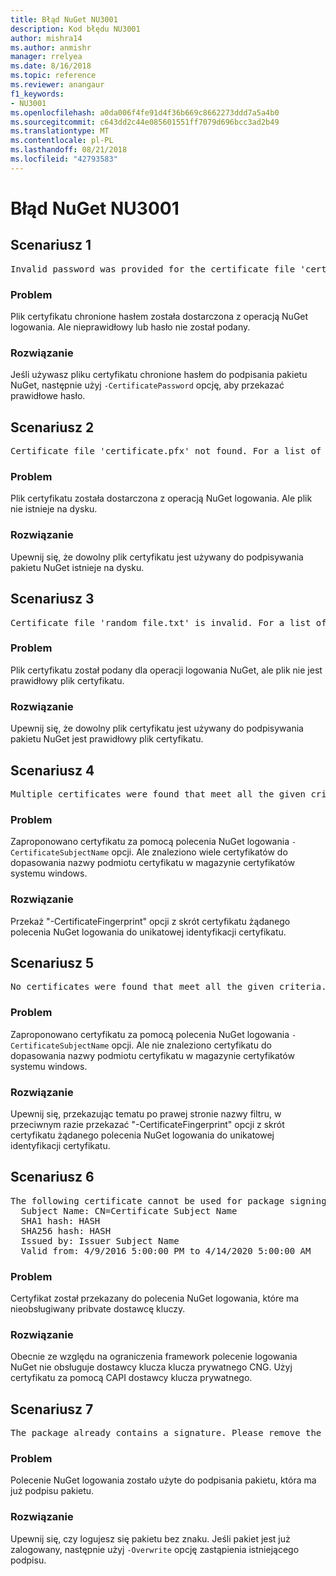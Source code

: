 ```yaml
---
title: Błąd NuGet NU3001
description: Kod błędu NU3001
author: mishra14
ms.author: anmishr
manager: rrelyea
ms.date: 8/16/2018
ms.topic: reference
ms.reviewer: anangaur
f1_keywords:
- NU3001
ms.openlocfilehash: a0da006f4fe91d4f36b669c8662273ddd7a5a4b0
ms.sourcegitcommit: c643dd2c44e085601551ff7079d696bcc3ad2b49
ms.translationtype: MT
ms.contentlocale: pl-PL
ms.lasthandoff: 08/21/2018
ms.locfileid: "42793583"
---
```

# <a name="nuget-error-nu3001"></a>Błąd NuGet NU3001

## <a name="scenario-1"></a>Scenariusz 1

<pre>Invalid password was provided for the certificate file 'certificate.pfx'. Please provide a valid password using the '-CertificatePassword' option.</pre>

### <a name="issue"></a>Problem

Plik certyfikatu chronione hasłem została dostarczona z operacją NuGet logowania. Ale nieprawidłowy lub hasło nie został podany.


### <a name="solution"></a>Rozwiązanie

Jeśli używasz pliku certyfikatu chronione hasłem do podpisania pakietu NuGet, następnie użyj `-CertificatePassword` opcję, aby przekazać prawidłowe hasło.



## <a name="scenario-2"></a>Scenariusz 2

<pre>Certificate file 'certificate.pfx' not found. For a list of accepted ways to provide a certificate, please visit https://docs.nuget.org/docs/reference/command-line-reference.</pre>

### <a name="issue"></a>Problem

Plik certyfikatu została dostarczona z operacją NuGet logowania. Ale plik nie istnieje na dysku.


### <a name="solution"></a>Rozwiązanie

Upewnij się, że dowolny plik certyfikatu jest używany do podpisywania pakietu NuGet istnieje na dysku.



## <a name="scenario-3"></a>Scenariusz 3

<pre>Certificate file 'random_file.txt' is invalid. For a list of accepted ways to provide a certificate, please visit https://docs.nuget.org/docs/reference/command-line-reference.</pre>

### <a name="issue"></a>Problem

Plik certyfikatu został podany dla operacji logowania NuGet, ale plik nie jest prawidłowy plik certyfikatu.


### <a name="solution"></a>Rozwiązanie

Upewnij się, że dowolny plik certyfikatu jest używany do podpisywania pakietu NuGet jest prawidłowy plik certyfikatu.



## <a name="scenario-4"></a>Scenariusz 4

<pre>Multiple certificates were found that meet all the given criteria. Use the '-CertificateFingerprint' option with the hash of the desired certificate.</pre>

### <a name="issue"></a>Problem

Zaproponowano certyfikatu za pomocą polecenia NuGet logowania `-CertificateSubjectName` opcji. Ale znaleziono wiele certyfikatów do dopasowania nazwy podmiotu certyfikatu w magazynie certyfikatów systemu windows.


### <a name="solution"></a>Rozwiązanie

Przekaż "-CertificateFingerprint" opcji z skrót certyfikatu żądanego polecenia NuGet logowania do unikatowej identyfikacji certyfikatu.



## <a name="scenario-5"></a>Scenariusz 5

<pre>No certificates were found that meet all the given criteria. For a list of accepted ways to provide a certificate, please visit https://docs.nuget.org/docs/reference/command-line-reference.</pre>

### <a name="issue"></a>Problem

Zaproponowano certyfikatu za pomocą polecenia NuGet logowania `-CertificateSubjectName` opcji. Ale nie znaleziono certyfikatu do dopasowania nazwy podmiotu certyfikatu w magazynie certyfikatów systemu windows.


### <a name="solution"></a>Rozwiązanie

Upewnij się, przekazując tematu po prawej stronie nazwy filtru, w przeciwnym razie przekazać "-CertificateFingerprint" opcji z skrót certyfikatu żądanego polecenia NuGet logowania do unikatowej identyfikacji certyfikatu.



## <a name="scenario-6"></a>Scenariusz 6

<pre>The following certificate cannot be used for package signing as the private key provider is unsupported:
  Subject Name: CN=Certificate Subject Name
  SHA1 hash: HASH
  SHA256 hash: HASH
  Issued by: Issuer Subject Name
  Valid from: 4/9/2016 5:00:00 PM to 4/14/2020 5:00:00 AM</pre>

### <a name="issue"></a>Problem

Certyfikat został przekazany do polecenia NuGet logowania, które ma nieobsługiwany pribvate dostawcę kluczy. 


### <a name="solution"></a>Rozwiązanie

Obecnie ze względu na ograniczenia framework polecenie logowania NuGet nie obsługuje dostawcy klucza klucza prywatnego CNG. Użyj certyfikatu za pomocą CAPI dostawcy klucza prywatnego.



## <a name="scenario-7"></a>Scenariusz 7

<pre>The package already contains a signature. Please remove the existing signature before adding a new signature.</pre>

### <a name="issue"></a>Problem

Polecenie NuGet logowania zostało użyte do podpisania pakietu, która ma już podpisu pakietu.


### <a name="solution"></a>Rozwiązanie

Upewnij się, czy logujesz się pakietu bez znaku. Jeśli pakiet jest już zalogowany, następnie użyj `-Overwrite` opcję zastąpienia istniejącego podpisu.


